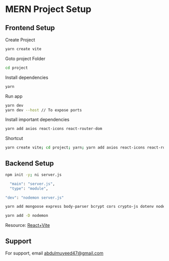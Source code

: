 ﻿
# MERN Project Setup



## Frontend Setup
Create Project

```bash
yarn create vite
```
Goto project Folder
```bash
cd project
```
Install dependencies
```bash
yarn 
```
Run app
```bash
yarn dev 
yarn dev --host // To expose ports
```
Install important dependencies
```bash
yarn add axios react-icons react-router-dom
```
Shortcut
```bash
yarn create vite; cd project; yarn; yarn add axios react-icons react-router-dom; yarn dev
```
## Backend Setup
```bash
npm init -y; ni server.js
```
```bash
  "main": "server.js",
  "type": "module",
```
```bash
"dev": "nodemon server.js"
```
```bash
yarn add mongoose express body-parser bcrypt cors crypto-js dotenv nodemailer mongoose passport passport-local morgan
```
```bash
yarn add -D nodemon
```

Resource: [React+Vite](https://vitejs.dev/guide)


## Support

For support, email abdulmuyeed47@gmail.com 


